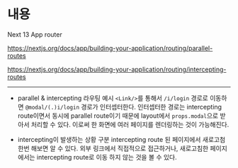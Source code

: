 # 내용
Next 13 App router

https://nextjs.org/docs/app/building-your-application/routing/parallel-routes

https://nextjs.org/docs/app/building-your-application/routing/intercepting-routes

---

- parallel & intercepting 라우팅 예시
`<Link/>`를 통해서 `/i/login` 경로로 이동하면 `@modal/(.)i/login` 경로가 인터셉터한다.
인터셉터한 경로는 intercepting route이면서 동시에 parallel route이기 때문에 layout에서 `props.modal`으로 받아서 처리할 수 있다. 이로써 한 화면에 여러 페이지를 렌더링하는 것이 가능해진다.

- intercepting이 발생하는 상황 구분
intercepting route 된 페이지에서 새로고첨 한번 해보면 알 수 있다.
외부 링크에서 직접적으로 접근하거나, 새로고침한 페이지에서는 intercepting route로 이동 하지 않는 것을 볼 수 있다.
